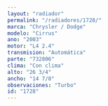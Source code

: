 ```yaml
---
layout: "radiador"
permalink: "/radiadores/1728/"
marca: "Chrysler / Dodge"
modelo: "Cirrus"
ano: "2003"
motor: "L4 2.4"
transmision: "Automática"
parte: "732806"
clima: "Con clima"
alto: "26 3/4"
ancho: "14 7/8"
observaciones: "Turbo"
id: "1728"
---
```


